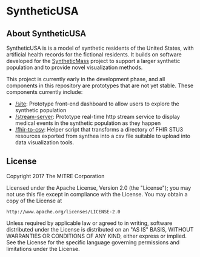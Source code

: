 # SyntheticUSA

## About SyntheticUSA

SyntheticUSA is  is a model of synthetic residents of the United States, with artificial health records for the fictional residents.  It builds on software developed for the [SyntheticMass](https://github.com/synthetichealth/syntheticmass) project to support a larger synthetic population and to provide novel visualization methods.

This project is currently early in the development phase, and all components in this repository are prototypes that are not yet stable.  These components currently include:

* [/site](/site): Prototype front-end dashboard to allow users to explore the synthetic population
* [/stream-server](/stream-server): Prototype real-time http stream service to display medical events in the synthetic population as they happen
* [/fhir-to-csv](/fhir-to-csv): Helper script that transforms a directory of FHIR STU3 resources exported from synthea into a csv file suitable to upload into data visualization tools.

## License

Copyright 2017 The MITRE Corporation

Licensed under the Apache License, Version 2.0 (the "License");
you may not use this file except in compliance with the License.
You may obtain a copy of the License at

    http://www.apache.org/licenses/LICENSE-2.0

Unless required by applicable law or agreed to in writing, software
distributed under the License is distributed on an "AS IS" BASIS,
WITHOUT WARRANTIES OR CONDITIONS OF ANY KIND, either express or implied.
See the License for the specific language governing permissions and limitations under the License.
